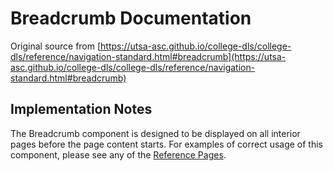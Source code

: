 # Breadcrumb Documentation

Original source from [https://utsa-asc.github.io/college-dls/college-dls/reference/navigation-standard.html#breadcrumb](https://utsa-asc.github.io/college-dls/college-dls/reference/navigation-standard.html#breadcrumb)
## Implementation Notes

The Breadcrumb component is designed to be displayed on all interior pages before the page content starts. For examples of correct usage of this component, please see any of the [Reference Pages](department-home-page).
